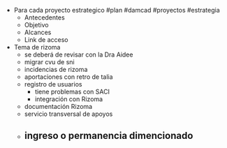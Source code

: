 - Para cada proyecto estrategico #plan #damcad #proyectos #estrategia
	- Antecedentes
	- Objetivo
	- Alcances
	- Link de acceso
- Tema de rizoma
	- se deberá de revisar con la Dra Aidee
	- migrar cvu de sni
	- incidencias de rizoma
	- aportaciones con retro de talia
	- registro de usuarios
		- tiene problemas con SACI
		- integración con Rizoma
	- documentación Rizoma
	- servicio transversal de apoyos
	- ingreso o permanencia dimencionado
		-